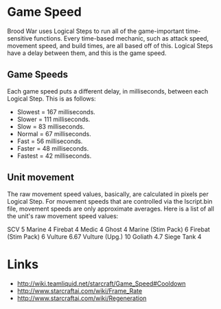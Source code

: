 
# Game Speed

Brood War uses Logical Steps to run all of the game-important time-sensitive functions.
Every time-based mechanic, such as attack speed, movement speed, and build times, are all based off of this.
Logical Steps have a delay between them, and this is the game speed.

## Game Speeds

Each game speed puts a different delay, in milliseconds, between each Logical Step. This is as follows:

* Slowest = 167 milliseconds.
* Slower = 111 milliseconds.
* Slow = 83 milliseconds.
* Normal = 67 milliseconds.
* Fast = 56 milliseconds.
* Faster = 48 milliseconds.
* Fastest = 42 milliseconds.

## Unit movement

The raw movement speed values, basically, are calculated in pixels per Logical Step.
For movement speeds that are controlled via the Iscript.bin file, movement speeds are only approximate averages.
Here is a list of all the unit's raw movement speed values:

SCV	5
Marine	4
Firebat	4
Medic	4
Ghost	4
Marine (Stim Pack)	6
Firebat (Stim Pack)	6
Vulture	6.67
Vulture (Upg.)	10
Goliath	4.7
Siege Tank	4

# Links

* http://wiki.teamliquid.net/starcraft/Game_Speed#Cooldown
* http://www.starcraftai.com/wiki/Frame_Rate
* http://www.starcraftai.com/wiki/Regeneration
